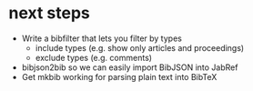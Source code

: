 
# next steps

+ Write a bibfilter that lets you filter by types
    + include types (e.g. show only articles and proceedings)
    + exclude types (e.g. comments)
+ bibjson2bib so we can easily import BibJSON into JabRef
+ Get mkbib working for parsing plain text into BibTeX

